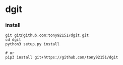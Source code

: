 # dgit


### install

```shell
git git@github.com:tony92151/dgit.git
cd dgit
python3 setup.py install

# or
pip3 install git+https://github.com/tony92151/dgit

```
